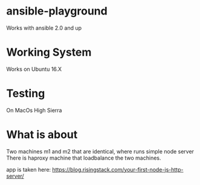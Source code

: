 # ansible-playground
Works with ansible 2.0 and up

# Working System
Works on Ubuntu 16.X


# Testing
On MacOs High Sierra

# What is about
Two machines m1 and m2 that are identical, where runs simple node server
There is haproxy machine that loadbalance the two machines.

app is taken here: https://blog.risingstack.com/your-first-node-js-http-server/
